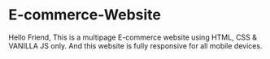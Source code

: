 # E-commerce-Website
Hello Friend, This is a multipage E-commerce website using HTML, CSS &amp; VANILLA JS only. And this website is fully responsive for all mobile devices.
